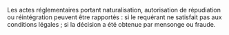 Les actes réglementaires portant naturalisation, autorisation de répudiation ou réintégration peuvent être rapportés :
si le requérant ne satisfait pas aux conditions légales ;
si la décision a été obtenue par mensonge ou fraude.